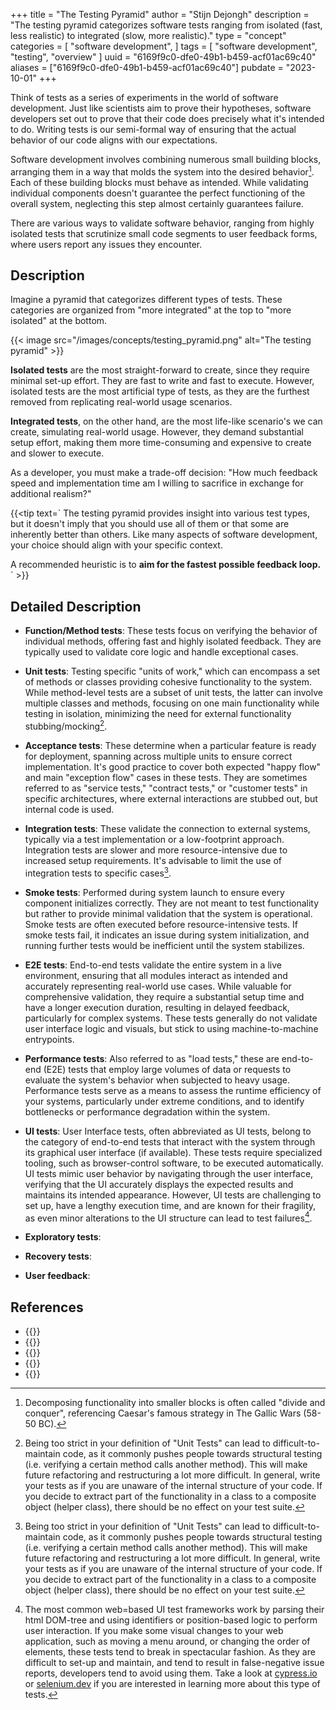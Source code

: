 +++
title = "The Testing Pyramid"
author = "Stijn Dejongh"
description = "The testing pyramid categorizes software tests ranging from isolated (fast, less realistic) to integrated (slow, more realistic)."
type = "concept"
categories = [
    "software development",
]
tags = [
    "software development", "testing", "overview"
]
uuid = "6169f9c0-dfe0-49b1-b459-acf01ac69c40"
aliases = ["6169f9c0-dfe0-49b1-b459-acf01ac69c40"]
pubdate = "2023-10-01"
+++

Think of tests as a series of experiments in the world of software development. Just like scientists aim to prove their hypotheses, software
developers set out to prove that their code does precisely what it's intended to do. Writing tests is our semi-formal way of ensuring that the
actual behavior of our code aligns with our expectations.

Software development involves combining numerous small building blocks, arranging them in a way that molds the system into the desired behavior[^1].
Each of these building blocks must behave as intended. While validating individual components doesn't guarantee the perfect functioning of the
overall system, neglecting this step almost certainly guarantees failure.

There are various ways to validate software behavior, ranging from highly isolated tests that scrutinize small code segments to user feedback forms,
where users report any issues they encounter.

## Description

Imagine a pyramid that categorizes different types of tests. These categories are organized from "more integrated" at the top to "more isolated" at
the bottom.

{{< image src="/images/concepts/testing_pyramid.png" alt="The testing pyramid" >}}

**Isolated tests** are the most straight-forward to create, since they require minimal set-up effort.
They are fast to write and fast to execute. However, isolated tests are the most artificial type of tests, as they are the furthest removed from
replicating real-world usage scenarios.

**Integrated tests**, on the other hand, are the most life-like scenario's we can create, simulating real-world usage. However, they demand
substantial setup effort, making them more time-consuming and expensive to create and slower to execute.

As a developer, you must make a trade-off decision: "How much feedback speed and implementation time am I willing to sacrifice in exchange for
additional realism?"

{{<tip text=`
The testing pyramid provides insight into various test types, but it doesn't imply that you should use all of them or that some are inherently
better than others. Like many aspects of software development, your choice should align with your specific context.

A recommended heuristic is to **aim for the fastest possible feedback loop.**
` >}}

## Detailed Description

* **Function/Method tests**: These tests focus on verifying the behavior of individual methods, offering fast and highly isolated feedback. They are
  typically used to validate core logic and handle exceptional cases.

* **Unit tests**: Testing specific "units of work," which can encompass a set of methods or classes providing cohesive functionality to the system.
  While method-level tests are a subset of unit tests, the latter can involve multiple classes and methods, focusing on one main functionality while
  testing in isolation, minimizing the need for external functionality stubbing/mocking[^3].

* **Acceptance tests**: These determine when a particular feature is ready for deployment, spanning across multiple units to ensure correct
  implementation. It's good practice to cover both expected "happy flow" and main "exception flow" cases in these tests. They are sometimes referred
  to as "service tests," "contract tests," or "customer tests" in specific architectures, where external interactions are stubbed out, but internal
  code is used.

* **Integration tests**: These validate the connection to external systems, typically via a test implementation or a low-footprint approach.
  Integration tests are slower and more resource-intensive due to increased setup requirements. It's advisable to limit the use of integration tests
  to specific cases[^3].

* **Smoke tests**: Performed during system launch to ensure every component initializes correctly. They are not meant to test functionality but
  rather to provide minimal validation that the system is operational. Smoke tests are often executed before resource-intensive tests. If smoke
  tests fail, it indicates an issue during system initialization, and running further tests would be inefficient until the system stabilizes.

* **E2E tests**: End-to-end tests validate the entire system in a live environment, ensuring that all modules interact as intended and accurately
  representing real-world use cases. While valuable for comprehensive validation, they require a substantial setup time and have a longer execution
  duration, resulting in delayed feedback, particularly for complex systems. These tests generally do not validate user interface logic and
  visuals, but stick to using machine-to-machine entrypoints.

* **Performance tests**: Also referred to as "load tests," these are end-to-end (E2E) tests that employ large volumes of data or requests to
  evaluate the system's behavior when subjected to heavy usage. Performance tests serve as a means to assess the runtime efficiency of your systems,
  particularly under extreme conditions, and to identify bottlenecks or performance degradation within the system.

* **UI tests**: User Interface tests, often abbreviated as UI tests, belong to the category of end-to-end tests that interact with the system
  through its graphical user interface (if available). These tests require specialized tooling, such as browser-control software, to be executed
  automatically. UI tests mimic user behavior by navigating through the user interface, verifying that the UI accurately displays the expected
  results and maintains its intended appearance. However, UI tests are challenging to set up, have a lengthy execution time, and are known for their
  fragility, as even minor alterations to the UI structure can lead to test failures[^4].

* **Exploratory tests**:

* **Recovery tests**:

* **User feedback**:

## References

* {{<reference author="Fowler, M."
  year="2018"
  title="The Practical Test Pyramid"
  site="MartinFowler.com"
  link="https://martinfowler.com/articles/practical-test-pyramid.html" >}}
* {{<reference author="Cohn, M."
  year="2010"
  title="Succeeding with Agile: Software Development Using Scrum"
  isbn="0321579364"
  publisher="Addison-Wesley"
  link="https://www.goodreads.com/en/book/show/6707987-succeeding-with-agile" >}}
* {{<reference author="Kaner, C.; Bach, J.; Pettichord, B."
  year="2001"
  title="Lessons Learned in Software Testing: A Context-Driven Approach"
  isbn="9780471081128"
  publisher="Wiley"
  link="https://www.oreilly.com/library/view/lessons-learned-in/9780471081128/" >}}
* {{<reference author="Beck, K. & Andres, C."
  year="2004"
  title="Extreme Programming Explained: Embrace Change"
  isbn="9780321278654"
  publisher="Addison-Wesley"
  link="https://www.goodreads.com/book/show/67833.Extreme_Programming_Explained" >}}
* {{<reference author="SE Daily podcast"
  year="2019"
  title="Facebook Engineering Process with Kent Beck"
  site="Software Engineer Daily"
  link="https://softwareengineeringdaily.com/2019/08/28/facebook-engineering-process-with-kent-beck" >}}

[^1]: Decomposing functionality into smaller blocks is often called "divide and conquer", referencing Caesar's famous strategy in The Gallic
Wars (58-50 BC).

[^3]: Being too strict in your definition of "Unit Tests" can lead to difficult-to-maintain code, as it commonly pushes people towards
structural testing (i.e. verifying a certain method calls another method). This will make future refactoring and restructuring a lot more
difficult. In general, write your tests as if you are unaware of the internal structure of your code. If you decide to extract part of the
functionality in a class to a composite object (helper class), there should be no effect on your test suite.

[^4]: The most common web=based UI test frameworks work by parsing their html DOM-tree and using identifiers or position-based
logic to perform user interaction. If you make some visual changes to your web application, such as moving a menu around, or changing the order
of elements, these tests tend to break in spectacular fashion. As they are difficult to set-up and maintain, and tend to result in false-negative
issue reports, developers tend to avoid using them. Take a look at [cypress.io](https://www.cypress.io/) or [selenium.dev](https://www.selenium.dev/) if you are interested in learning more about this type of tests.